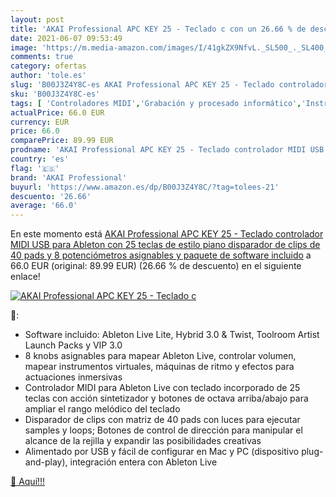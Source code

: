 ```yaml
---
layout: post
title: 'AKAI Professional APC KEY 25 - Teclado c con un 26.66 % de descuento'
date: 2021-06-07 09:53:49
image: 'https://m.media-amazon.com/images/I/41gkZX9NfvL._SL500_._SL400_.jpg'
comments: true
category: ofertas
author: 'tole.es'
slug: 'B00J3Z4Y8C-es AKAI Professional APC KEY 25 - Teclado controlador MIDI...'
sku: 'B00J3Z4Y8C-es'
tags: [ 'Controladores MIDI','Grabación y procesado informático','Instrumentos musicales','akai professional','teclado', ]
actualPrice: 66.0 EUR
currency: EUR
price: 66.0
comparePrice: 89.99 EUR
prodname: 'AKAI Professional APC KEY 25 - Teclado controlador MIDI USB para Ableton con 25 teclas de estilo piano  disparador de clips de 40 pads y 8 potenciómetros asignables y paquete de software incluido'
country: 'es'
flag: '🇪🇸'
brand: 'AKAI Professional'
buyurl: 'https://www.amazon.es/dp/B00J3Z4Y8C/?tag=tolees-21'
descuento: '26.66'
average: '66.0'
---
```


En este momento está [AKAI Professional APC KEY 25 - Teclado controlador MIDI USB para Ableton con 25 teclas de estilo piano  disparador de clips de 40 pads y 8 potenciómetros asignables y paquete de software incluido](https://www.amazon.es/dp/B00J3Z4Y8C/?tag=tolees-21) a 66.0 EUR (original: 89.99 EUR) (26.66 %  de descuento) en el siguiente enlace!

[![AKAI Professional APC KEY 25 - Teclado c](https://m.media-amazon.com/images/I/41gkZX9NfvL._SL500_._SL400_.jpg)](https://www.amazon.es/dp/B00J3Z4Y8C/?tag=tolees-21)

🔎:

- Software incluido: Ableton Live Lite, Hybrid 3.0 & Twist, Toolroom Artist Launch Packs y VIP 3.0
- 8 knobs asignables para mapear Ableton Live, controlar volumen, mapear instrumentos virtuales, máquinas de ritmo y efectos para actuaciones inmersivas
- Controlador MIDI para Ableton Live con teclado incorporado de 25 teclas con acción sintetizador y botones de octava arriba/abajo para ampliar el rango melódico del teclado
- Disparador de clips con matriz de 40 pads con luces para ejecutar samples y loops; Botones de control de dirección para manipular el alcance de la rejilla y expandir las posibilidades creativas
- Alimentado por USB y fácil de configurar en Mac y PC (dispositivo plug-and-play), integración entera con Ableton Live

[🛒 Aquí!!!](https://www.amazon.es/dp/B00J3Z4Y8C/?tag=tolees-21)
